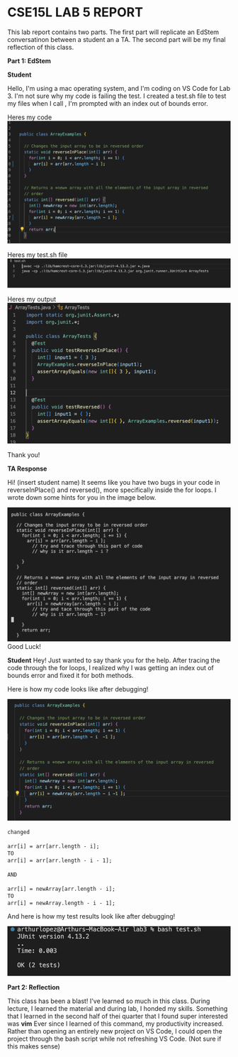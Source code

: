 # CSE15L LAB 5 REPORT 

This lab report contains two parts. 
The first part will replicate an EdStem conversatinon between a student an a TA. 
The second part will be my final reflection of this class.

**Part 1: EdStem**

**Student**

Hello, I'm using a mac operating system, and I'm coding on VS Code for Lab 3. I'm not sure why my code is failing the test. 
I created a test.sh file to test my files when I call <bash test.sh>, I'm prompted with an index out of bounds error. 

Heres my code
![Image](errorCode.png)

Heres my test.sh file 
![Image](commandSH.png)
 
 
Heres my output
![Image](errorTest.png)
 
Thank you!
 
 
 
**TA Response**

Hi! (insert student name)
It seems like you have two bugs in your code in reverseInPlace() and reversed(), more specifically inside the for loops. 
I wrote down some hints for you in the image below. 
 
![Image](taFix1.png)
Good Luck!
 
 
**Student**
Hey! Just wanted to say thank you for the help. 
After tracing the code through the for loops, I realized why I was getting an index out of bounds error and fixed it for both methods. 
 
Here is how my code looks like after debugging!

![Image](correctCode.png)
 
 ``` 
changed 
 
arr[i] = arr[arr.length - i];
TO 
arr[i] = arr[arr.length - i - 1];

AND

arr[i] = newArray[arr.length - i];
TO 
arr[i] = newArray.length - i - 1];
 ```

 
And here is how my test results look like after debugging!  
 
 ![Image](correctTest.png)
 
 
 **Part 2: Reflection**
 
 This class has been a blast! I've learned so much in this class. 
 During lecture, I learned the material and during lab, I honded my skills. 
 Something that I learned in the second half of thei quarter that I found super interested was **vim** 
 Ever since I learned of this command, my productivity increased. Rather than opening an entirely new project on VS Code, I could
 open the project through the bash script while not refreshing VS Code.  (Not sure if this makes sense)

 
 
